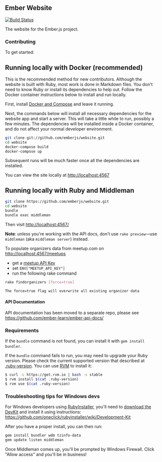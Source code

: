 ## Ember Website
[![Build Status](https://travis-ci.org/emberjs/website.svg?branch=master)](https://travis-ci.org/emberjs/website)

The website for the Ember.js project.

### Contributing

To get started:

## Running locally with Docker (recommended)

This is the recommended method for new contributors.
Although the website is built with Ruby, most work is done in Markdown files.
You don't need to know Ruby or install its dependencies to help out. Follow
the Docker container instructions below to install and run locally.

First, install [Docker and Compose](https://store.docker.com/search?offering=community&type=edition) and leave it running.

Next, the commands below will install all necessary dependencies for the website
app and start a server. This will take a little while to run,
possibly a few minutes. The dependencies will be installed inside a Docker
container, and do not affect your normal developer environment. 

```sh
git clone git://github.com/emberjs/website.git
cd website
docker-compose build
docker-compose up
```
Subsequent runs will be much faster once all the dependencies are installed. 

You can view the site locally at [http://localhost:4567](http://localhost:4567)

## Running locally with Ruby and Middleman

``` sh
git clone https://github.com/emberjs/website.git
cd website
bundle
bundle exec middleman
```

Then visit [http://localhost:4567/](http://localhost:4567/)

**Note**: unless you're working with the API docs, don't use `rake preview`—use `middleman` (aka `middleman server`) instead.

To populate organizers data from meetup.com on [http://localhost:4567/meetups](http://localhost:4567/meetups)

  * get a [meetup API Key](https://secure.meetup.com/meetup_api/key/)
  * set `ENV["MEETUP_API_KEY"]`
  * run the following rake command

``` sh
rake findorganizers [force=true]

The force=true flag will overwrite all existing organizer data
```

#### API Documentation

API documentation has been moved to a separate repo, please see https://github.com/ember-learn/ember-api-docs/

### Requirements

If the `bundle` command is not found, you can install it with `gem install bundler`.

If the `bundle` command fails to run, you may need to upgrade your Ruby version. Please check the current supported version that described at [.ruby-version](https://github.com/emberjs/website/blob/master/.ruby-version).
You can use [RVM](https://rvm.io/) to install it:

``` sh
$ curl -L https://get.rvm.io | bash -s stable
$ rvm install $(cat .ruby-version)
$ rvm use $(cat .ruby-version)
```

### Troubleshooting tips for Windows devs

For Windows developers using [RubyInstaller](http://rubyinstaller.org/), you'll need to [download the DevKit](http://rubyinstaller.org/downloads) and install it using instructions:
https://github.com/oneclick/rubyinstaller/wiki/Development-Kit

After you have a proper install, you can then run:
``` sh
gem install bundler wdm tzinfo-data
gem update listen middleman
```

Once Middleman comes up, you'll be prompted by Windows Firewall. Click "Allow access" and you'll be in business!
